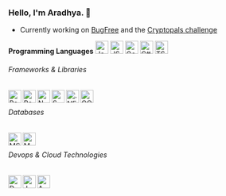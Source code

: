 ### Hello, I'm Aradhya. :wave:
- Currently working on [BugFree](http://github.com/aradhyamehta/BugFree) and the [Cryptopals challenge](https://cryptopals.com/)

**Programming Languages**
<img float="left" alt="Java" width="26px" title="Java" src="https://cdn.jsdelivr.net/npm/simple-icons@v3/icons/java.svg" />
<img float="left" alt="JS" width="26px" title="JavaScript" src="https://cdn.jsdelivr.net/npm/simple-icons@v3/icons/javascript.svg" />
<img float="left" alt="Go" width="26px" title="Golang" src="https://cdn.jsdelivr.net/npm/simple-icons@v3/icons/go.svg" />
<img float="left" alt="C#" width="26px" title="C#" src="https://cdn.jsdelivr.net/npm/simple-icons@v3/icons/csharp.svg" />
<img float="left" alt="TS" width="26px" title="TypeScript" src="https://cdn.jsdelivr.net/npm/simple-icons@v3/icons/typescript.svg" />
<br />

###### Frameworks & Libraries
<img align="left" alt="React" width="26px" title="React" src="https://cdn.jsdelivr.net/npm/simple-icons@v3/icons/react.svg" />
<img align="left" alt="Redux" width="26px" title="Redux" src="https://cdn.jsdelivr.net/npm/simple-icons@v3/icons/redux.svg" />
<img align="left" alt="N" width="26px" title="NodeJS" src="https://cdn.jsdelivr.net/npm/simple-icons@v3/icons/node-dot-js.svg" />
<img align="left" alt="S" width="26px" title="Spring" src="https://cdn.jsdelivr.net/npm/simple-icons@v3/icons/spring.svg" />
<img align="left" alt=".NET" width="26px" title=".NET" src="https://cdn.jsdelivr.net/npm/simple-icons@v3/icons/dot-net.svg" />
<img align="left" alt="GQ" width="26px" title="GraphQL" src="https://cdn.jsdelivr.net/npm/simple-icons@v3/icons/apollographql.svg" />
<br />

###### Databases
<img align="left" alt="MS" width="26px" title="MySQL" src="https://cdn.jsdelivr.net/npm/simple-icons@v3/icons/mysql.svg" />
<img align="left" alt="MD" width="26px" title="MongoDB" src="https://cdn.jsdelivr.net/npm/simple-icons@v3/icons/mongodb.svg" />
<br />

###### Devops & Cloud Technologies
<img align="left" alt="D" width="26px" title="Docker" src="https://cdn.jsdelivr.net/npm/simple-icons@v3/icons/docker.svg" />
<img align="left" alt="J" width="26px" title="Jenkins" src="https://cdn.jsdelivr.net/npm/simple-icons@v3/icons/jenkins.svg" />
<img align="left" alt="A" width="26px" title="AWS" src="https://cdn.jsdelivr.net/npm/simple-icons@v3/icons/amazonaws.svg" />